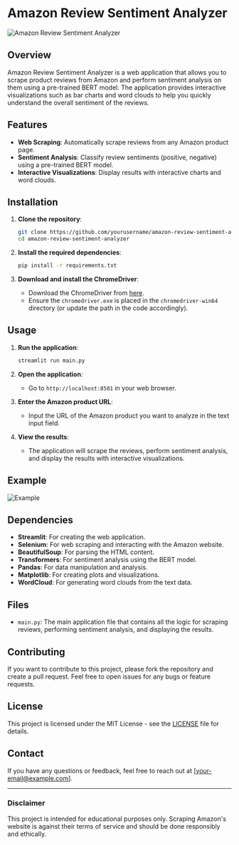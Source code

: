 # Amazon Review Sentiment Analyzer

![Amazon Review Sentiment Analyzer](path_to_your_logo_image.png)

## Overview

Amazon Review Sentiment Analyzer is a web application that allows you to scrape product reviews from Amazon and perform sentiment analysis on them using a pre-trained BERT model. The application provides interactive visualizations such as bar charts and word clouds to help you quickly understand the overall sentiment of the reviews.

## Features

- **Web Scraping**: Automatically scrape reviews from any Amazon product page.
- **Sentiment Analysis**: Classify review sentiments (positive, negative) using a pre-trained BERT model.
- **Interactive Visualizations**: Display results with interactive charts and word clouds.

## Installation

1. **Clone the repository**:
    ```bash
    git clone https://github.com/yourusername/amazon-review-sentiment-analyzer.git
    cd amazon-review-sentiment-analyzer
    ```

2. **Install the required dependencies**:
    ```bash
    pip install -r requirements.txt
    ```

3. **Download and install the ChromeDriver**:
    - Download the ChromeDriver from [here](https://sites.google.com/chromium.org/driver/downloads).
    - Ensure the `chromedriver.exe` is placed in the `chromedriver-win64` directory (or update the path in the code accordingly).

## Usage

1. **Run the application**:
    ```bash
    streamlit run main.py
    ```

2. **Open the application**:
    - Go to `http://localhost:8501` in your web browser.

3. **Enter the Amazon product URL**:
    - Input the URL of the Amazon product you want to analyze in the text input field.

4. **View the results**:
    - The application will scrape the reviews, perform sentiment analysis, and display the results with interactive visualizations.

## Example

![Example](path_to_your_example_screenshot.png)

## Dependencies

- **Streamlit**: For creating the web application.
- **Selenium**: For web scraping and interacting with the Amazon website.
- **BeautifulSoup**: For parsing the HTML content.
- **Transformers**: For sentiment analysis using the BERT model.
- **Pandas**: For data manipulation and analysis.
- **Matplotlib**: For creating plots and visualizations.
- **WordCloud**: For generating word clouds from the text data.

## Files

- `main.py`: The main application file that contains all the logic for scraping reviews, performing sentiment analysis, and displaying the results.

## Contributing

If you want to contribute to this project, please fork the repository and create a pull request. Feel free to open issues for any bugs or feature requests.

## License

This project is licensed under the MIT License - see the [LICENSE](LICENSE) file for details.

## Contact

If you have any questions or feedback, feel free to reach out at [your-email@example.com].

---

### Disclaimer

This project is intended for educational purposes only. Scraping Amazon's website is against their terms of service and should be done responsibly and ethically.
